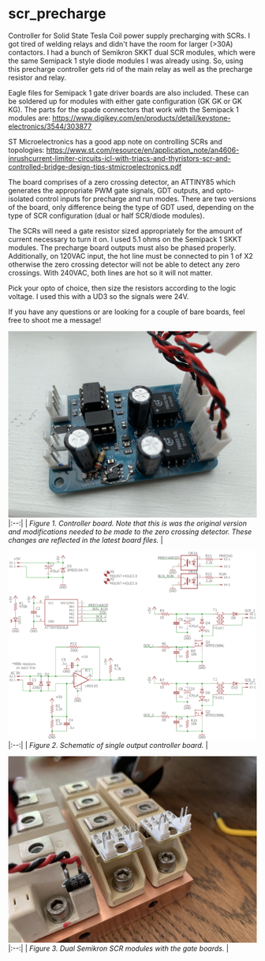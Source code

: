 # scr_precharge
Controller for Solid State Tesla Coil power supply precharging with SCRs. I got tired of welding relays and didn't have the room for larger (>30A) contactors. I had a bunch of Semikron SKKT dual SCR modules, which were the same Semipack 1 style diode modules I was already using. So, using this precharge controller gets rid of the main relay as well as the precharge resistor and relay.

Eagle files for Semipack 1 gate driver boards are also included. These can be soldered up for modules with either gate configuration (GK GK or GK KG). The parts for the spade connectors that work with the Semipack 1 modules are:
https://www.digikey.com/en/products/detail/keystone-electronics/3544/303877

ST Microelectronics has a good app note on controlling SCRs and topologies:
https://www.st.com/resource/en/application_note/an4606-inrushcurrent-limiter-circuits-icl-with-triacs-and-thyristors-scr-and-controlled-bridge-design-tips-stmicroelectronics.pdf

The board comprises of a zero crossing detector, an ATTINY85 which generates the appropriate PWM gate signals, GDT outputs, and opto-isolated control inputs for precharge and run modes. There are two versions of the board, only difference being the type of GDT used, depending on the type of SCR configuration (dual or half SCR/diode modules).

The SCRs will need a gate resistor sized appropriately for the amount of current necessary to turn it on. I used 5.1 ohms on the Semipack 1 SKKT modules. The precharge board outputs must also be phased properly. Additionally, on 120VAC input, the hot line must be connected to pin 1 of X2 otherwise the zero crossing detector will not be able to detect any zero crossings. With 240VAC, both lines are hot so it will not matter.

Pick your opto of choice, then size the resistors according to the logic voltage. I used this with a UD3 so the signals were 24V.

If you have any questions or are looking for a couple of bare boards, feel free to shoot me a message! 

![scrpchg.JPG](https://github.com/alexhanyuan/scr_precharge/blob/main/hw/scrpchg.JPG?raw=true)
|:--:| 
| *Figure 1. Controller board. Note that this is was the original version and modifications needed to be made to the zero crossing detector. These changes are reflected in the latest board files.* |

![scr_precharge_single_sch.png](https://github.com/alexhanyuan/scr_precharge/blob/main/hw/scr_precharge_single_REV_B/scr_precharge_single_sch.png?raw=true)
|:--:| 
| *Figure 2. Schematic of single output controller board.* |

![skkt_gate_brd.JPG](https://github.com/alexhanyuan/scr_precharge/blob/main/hw/skkt_gate_brd.JPG?raw=true)
|:--:| 
| *Figure 3. Dual Semikron SCR modules with the gate boards.* |
